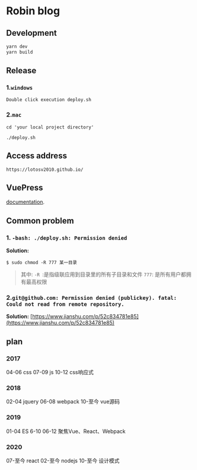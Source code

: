 # Robin blog


## Development

```bash
yarn dev
yarn build
```

## Release
### 1.`windows`
```
Double click execution deploy.sh
```

### 2.`mac`
```
cd 'your local project directory'

./deploy.sh
```

## Access address

```
https://lotosv2010.github.io/
```

## VuePress
[documentation](https://v1.vuepress.vuejs.org/).


## Common problem
### 1. `-bash: ./deploy.sh: Permission denied`
**Solution:**
```
$ sudo chmod -R 777 某一目录
```
> 其中:
>   `-R `:是指级联应用到目录里的所有子目录和文件
>   `777`: 是所有用户都拥有最高权限

### 2.`git@github.com: Permission denied (publickey). fatal: Could not read from remote repository.` 
**Solution:**
[https://www.jianshu.com/p/52c834781e85](https://www.jianshu.com/p/52c834781e85)

## plan
### 2017
04-06 css
07-09 js
10-12 css响应式

### 2018
02-04 jquery
06-08 webpack
10-至今 vue源码

### 2019
01-04 ES 6-10
06-12 聚焦Vue、React、Webpack


### 2020
07-至今 react
02-至今 nodejs
10-至今 设计模式

